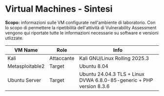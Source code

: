 # Virtual Machines - Sintesi

**Scopo:** informazioni sulle VM configurate nell'ambiente di laboratorio. Con lo scopo di permettere la ripetibilità dell'attività di Vulnerability Assessment vengono qui riportate tutte le informazioni necessarie su software e versioni utlizzate. 

| VM Name | Role | Info |
|---------|------|------|
| Kali | Attaccante | Kali GNU/Linux Rolling 2025.3 |
| Metasploitable2 | Target | Ubuntu 8.04 |
| Ubuntu Server | Target | Ubuntu 24.04.3 TLS + Linux DVWA 6.8.0-85-generic + PHP version 8.3.6|